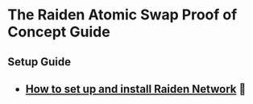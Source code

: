 <h1> The Raiden Atomic Swap Proof of Concept Guide </h1>

<h2> Setup Guide <h2>

* [How to set up and install Raiden Network](https://github.com/dopetard/Raiden-Test/blob/master/INSTALLATION.md) :beer:
